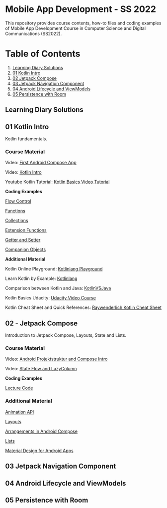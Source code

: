 # Mobile App Development - SS 2022

This repository provides course contents, how-to files and coding examples of Mobile App Development Course in Computer Science and Digital Communications (SS2022).

# Table of Contents
1. [Learning Diary Solutions](#learning-diary-solutions)
2. [01 Kotlin Intro](#01-kotlin-intro)
3. [02 Jetpack Compose](#02-jetpack-compose)
4. [03 Jetpack Navigation Component](#03-jetpack-navigation-component)
5. [04 Android Lifecycle and ViewModels](#04-android-lifecycle-and-viewmodels)
6. [05 Persistence with Room](#05-persistence-with-room)

## Learning Diary Solutions

## 01 Kotlin Intro

Kotlin fundamentals.

### Course Material

Video: [First Android Compose App](https://fhcw.cloud.panopto.eu/Panopto/Pages/Viewer.aspx?id=a89b1ee6-d981-4c1e-a950-ae3d00f5c1d1)

Video: [Kotlin Intro](https://fhcw.cloud.panopto.eu/Panopto/Pages/Viewer.aspx?id=f9b372f5-390e-487a-8900-ae3d00f5c9b4)

Youtube Kotlin Tutorial: [Kotlin Basics Video Tutorial](https://www.youtube.com/playlist?list=PLNmsVeXQZj7rylgyThgUldHG8KE6Nbc1O)

**Coding Examples**

[Flow Control](https://github.com/leonardo1710/mad_course_ss22/tree/main/01KotlinIntro/src/main/kotlin/at/ac/fhcampuswien/flowcontrol)

[Functions](https://github.com/leonardo1710/mad_course_ss22/tree/main/01KotlinIntro/src/main/kotlin/at/ac/fhcampuswien/functions)

[Collections](https://github.com/leonardo1710/mad_course_ss22/tree/main/01KotlinIntro/src/main/kotlin/at/ac/fhcampuswien/collections)

[Extension Functions](https://github.com/leonardo1710/mad_course_ss22/tree/main/01KotlinIntro/src/main/kotlin/at/ac/fhcampuswien/extensionfunctions)

[Getter and Setter](https://github.com/leonardo1710/mad_course_ss22/tree/main/01KotlinIntro/src/main/kotlin/at/ac/fhcampuswien/kotlin_getter_setter)

[Companion Objects](https://github.com/leonardo1710/mad_course_ss22/tree/main/01KotlinIntro/src/main/kotlin/at/ac/fhcampuswien/companionobjects)

**Additional Material**

Kotlin Online Playground: [Kotlinlang Playground](https://play.kotlinlang.org/)

Learn Kotlin by Example: [Kotlinlang](https://play.kotlinlang.org/byExample)

Comparison between Kotlin and Java: [KotlinVSJava](https://www.kotlinvsjava.com/)

Kotlin Basics Udacity: [Udacity Video Course](https://www.udacity.com/course/kotlin-bootcamp-for-programmers--ud9011)

Kotlin Cheat Sheet and Quick References: [Raywenderlich Kotlin Cheat Sheet](https://koenig-media.raywenderlich.com/uploads/2019/11/RW-Kotlin-Cheatsheet-1.1.pdf)

## 02 - Jetpack Compose 
Introduction to Jetpack Compose, Layouts, State and Lists.

### Course Material ###
Video: [Android Projektstruktur and Compose Intro](https://fhcw.cloud.panopto.eu/Panopto/Pages/Viewer.aspx?id=738f5f78-6f1c-4032-a7b1-ae3d00f5d193)

Video: [State Flow and LazyColumn](https://fhcw.cloud.panopto.eu/Panopto/Pages/Viewer.aspx?id=21ecdd89-36c9-4381-ae9a-ae3d00f585a9)

**Coding Examples**

[Lecture Code](https://github.com/leonardo1710/MovieAppLD02)

### Additional Material ###

[Animation API](https://developer.android.com/jetpack/compose/animation)

[Layouts](https://developer.android.com/jetpack/compose/layouts)

[Arrangements in Android Compose](https://developer.android.com/reference/kotlin/androidx/compose/foundation/layout/Arrangement)

[Lists](https://developer.android.com/jetpack/compose/lists)

[Material Design for Android Apps](https://developer.android.com/jetpack/compose/themes/material)


## 03 Jetpack Navigation Component

## 04 Android Lifecycle and ViewModels

## 05 Persistence with Room
